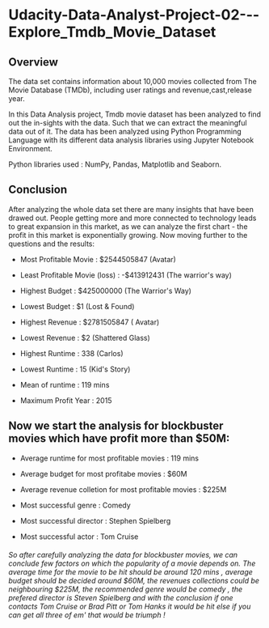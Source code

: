 # Udacity-Data-Analyst-Project-02---Explore_Tmdb_Movie_Dataset

## Overview
The data set contains information about 10,000 movies collected from The Movie Database (TMDb), including user ratings and revenue,cast,release year.

In this Data Analysis project, Tmdb movie dataset has been analyzed to find out the in-sights with the data. Such that we can extract the meaningful data out of it. The data has been analyzed using Python Programming Language with its different data analysis libraries using Jupyter Notebook Environment.

Python libraries used : NumPy, Pandas, Matplotlib and Seaborn.

## Conclusion
After analyzing the whole data set there are many insights that have been drawed out. People getting more and more connected to technology leads to great expansion in this market, as we can analyze the first chart - the profit in this market is exponentially growing. Now moving further to the questions and the results:

- Most Profitable Movie : $2544505847 (Avatar)

- Least Profitable Movie (loss) : -$413912431 (The warrior's way)

- Highest Budget : $425000000 (The Warrior's Way)

- Lowest Budget : $1 (Lost & Found)

- Highest Revenue : $2781505847 ( Avatar)

- Lowest Revenue : $2 (Shattered Glass)

- Highest Runtime : 338 (Carlos)

- Lowest Runtime : 15 (Kid's Story)

- Mean of runtime : 119 mins

- Maximum Profit Year : 2015

## Now we start the analysis for blockbuster movies which have profit more than $50M:

- Average runtime for most profitable movies : 119 mins

- Average budget for most profitabe movies : $60M

- Average revenue colletion for most profitable movies : $225M

- Most successful genre : Comedy

- Most successful director : Stephen Spielberg

- Most successful actor : Tom Cruise

###### So after carefully analyzing the data for blockbuster movies, we can conclude few factors on which the popularity of a movie depends on. The average time for the movie to be hit should be around 120 mins , average budget should be decided around $60M, the revenues collections could be neighbouring $225M, the recommended genre would be comedy , the prefered director is Steven Spielberg and with the conclusion if one contacts Tom Cruise or Brad Pitt or Tom Hanks it would be hit else if you can get all three of em' that would be triumph !

